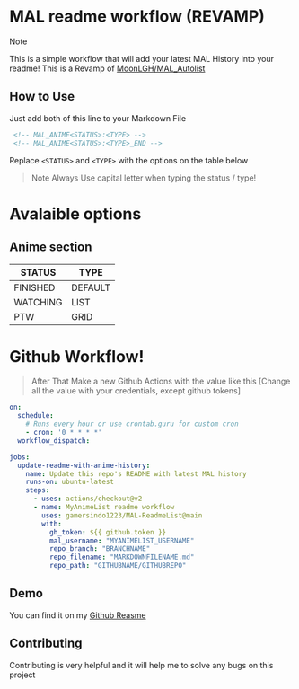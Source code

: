 # MAL readme workflow (REVAMP)
> [!NOTE]  
> This is a simple workflow that will add your latest MAL History into your readme! This is a Revamp of [MoonLGH/MAL_Autolist](https://github.com/MoonLGH/MAL_Autolist/)
## How to Use
Just add both of this line to your Markdown File
```html
 <!-- MAL_ANIME<STATUS>:<TYPE> -->
 <!-- MAL_ANIME<STATUS>:<TYPE>_END -->
```
Replace `<STATUS>` and  `<TYPE>` with the options on the table below
> Note Always Use capital letter when typing the status / type!
# Avalaible options
## Anime section
| **STATUS** | **TYPE** |
|------------|----------|
| FINISHED   | DEFAULT  |
| WATCHING   | LIST     |
| PTW        | GRID     |
# Github Workflow!
>After That Make a new Github Actions with the value like this
[Change all the value with your credentials, except github tokens]
```yaml
on:
  schedule:
    # Runs every hour or use crontab.guru for custom cron
    - cron: '0 * * * *'
  workflow_dispatch:

jobs:
  update-readme-with-anime-history:
    name: Update this repo's README with latest MAL history
    runs-on: ubuntu-latest
    steps:
      - uses: actions/checkout@v2
      - name: MyAnimeList readme workflow
        uses: gamersindo1223/MAL-ReadmeList@main
        with:
          gh_token: ${{ github.token }}
          mal_username: "MYANIMELIST_USERNAME"
          repo_branch: "BRANCHNAME"
          repo_filename: "MARKDOWNFILENAME.md"
          repo_path: "GITHUBNAME/GITHUBREPO"
```
## Demo
You can find it on my [Github Reasme](https://github.com/gamersindo1223/gamersindo1223)
## Contributing
Contributing is very helpful and it will help me to solve any bugs on this project
